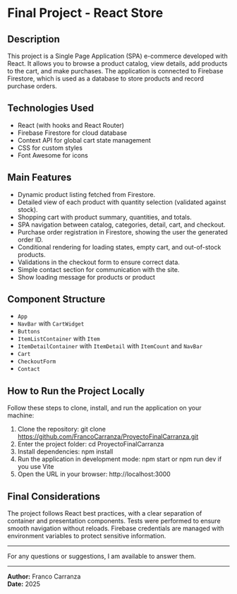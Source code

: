# Final Project - React Store

## Description

This project is a Single Page Application (SPA) e-commerce developed with React. It allows you to browse a product catalog, view details, add products to the cart, and make purchases. The application is connected to Firebase Firestore, which is used as a database to store products and record purchase orders.

## Technologies Used

- React (with hooks and React Router)  
- Firebase Firestore for cloud database  
- Context API for global cart state management  
- CSS for custom styles  
- Font Awesome for icons  

## Main Features

- Dynamic product listing fetched from Firestore.  
- Detailed view of each product with quantity selection (validated against stock).  
- Shopping cart with product summary, quantities, and totals.  
- SPA navigation between catalog, categories, detail, cart, and checkout.  
- Purchase order registration in Firestore, showing the user the generated order ID.  
- Conditional rendering for loading states, empty cart, and out-of-stock products.  
- Validations in the checkout form to ensure correct data.  
- Simple contact section for communication with the site. 
- Show loading message for products or product              

## Component Structure

- `App`  
- `NavBar` with `CartWidget`
- `Buttons` 
- `ItemListContainer` with `Item`
- `ItemDetailContainer` with `ItemDetail` with `ItemCount` and `NavBar`  
- `Cart`  
- `CheckoutForm`  
- `Contact`

## How to Run the Project Locally

Follow these steps to clone, install, and run the application on your machine:  

1. Clone the repository:
    git clone https://github.com/FrancoCarranza/ProyectoFinalCarranza.git
2. Enter the project folder:
    cd ProyectoFinalCarranza
3. Install dependencies:
    npm install
4. Run the application in development mode:
    npm start  or npm run dev if you use Vite 
5. Open the URL in your browser:
    http://localhost:3000


## Final Considerations

The project follows React best practices, with a clear separation of container and presentation components. Tests were performed to ensure smooth navigation without reloads. Firebase credentials are managed with environment variables to protect sensitive information.

---

For any questions or suggestions, I am available to answer them.

---

**Author:** Franco Carranza  
**Date:** 2025  